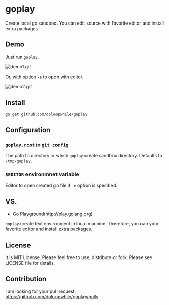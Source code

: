 # goplay

Create local go sandbox.
You can edit source with favorite editor and install extra packages.

## Demo
Just run `goplay`.

![demo1.gif](https://raw.github.com/doloopwhile/goplay/master/demo1.gif)

Or, with option `-e` to open with editor.

![demo2.gif](https://raw.github.com/doloopwhile/goplay/master/demo2.gif)

## Install
```
go get github.com/doloopwhile/goplay
```

## Configuration

### `goplay.root` in `git config`
The path to directory in which `goplay` create sandbox directory.
Defaults to `/tmp/goplay`.

### `$EDITOR` environmnet variable
Editor to open created go file if `-e` option is specified.

## VS.
 - Go Playground(http://play.golang.org)

`goplay` create text environment in local machine.
Therefore, you can your favorite editor and install extra packages.

## License
It is MIT License. Please feel free to use, distribute or fork.
Please see LICENSE file for details.

## Contribution
I am looking for your pull request.
https://github.com/doloopwhile/goplay/pulls
